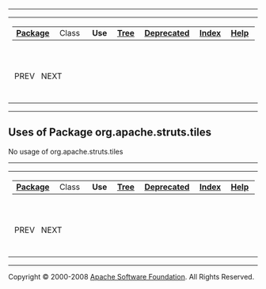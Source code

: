 ------------------------------------------------------------------------

<span id="navbar_top"></span> [](#skip-navbar_top "Skip navigation links")

<table>
<colgroup>
<col width="50%" />
<col width="50%" />
</colgroup>
<tbody>
<tr class="odd">
<td align="left"><span id="navbar_top_firstrow"></span>
<table>
<tbody>
<tr class="odd">
<td align="left"><a href="../../../../org/apache/struts/tiles/package-summary.html.md"><strong>Package</strong></a> </td>
<td align="left">Class </td>
<td align="left"> <strong>Use</strong> </td>
<td align="left"><a href="package-tree.html.md"><strong>Tree</strong></a> </td>
<td align="left"><a href="../../../../deprecated-list.html.md"><strong>Deprecated</strong></a> </td>
<td align="left"><a href="../../../../index-all.html.md"><strong>Index</strong></a> </td>
<td align="left"><a href="../../../../help-doc.html.md"><strong>Help</strong></a> </td>
</tr>
</tbody>
</table></td>
<td align="left"></td>
</tr>
<tr class="even">
<td align="left"> PREV   NEXT</td>
<td align="left"><a href="../../../../index.html.md?org/apache/struts/tiles/package-use.html"><strong>FRAMES</strong></a>    <a href="package-use.html"><strong>NO FRAMES</strong></a>    
<a href="../../../../allclasses-noframe.html.md"><strong>All Classes</strong></a></td>
</tr>
</tbody>
</table>

<span id="skip-navbar_top"></span>

------------------------------------------------------------------------

**Uses of Package
 org.apache.struts.tiles**
--------------------------

No usage of org.apache.struts.tiles

------------------------------------------------------------------------

<span id="navbar_bottom"></span> [](#skip-navbar_bottom "Skip navigation links")

<table>
<colgroup>
<col width="50%" />
<col width="50%" />
</colgroup>
<tbody>
<tr class="odd">
<td align="left"><span id="navbar_bottom_firstrow"></span>
<table>
<tbody>
<tr class="odd">
<td align="left"><a href="../../../../org/apache/struts/tiles/package-summary.html.md"><strong>Package</strong></a> </td>
<td align="left">Class </td>
<td align="left"> <strong>Use</strong> </td>
<td align="left"><a href="package-tree.html.md"><strong>Tree</strong></a> </td>
<td align="left"><a href="../../../../deprecated-list.html.md"><strong>Deprecated</strong></a> </td>
<td align="left"><a href="../../../../index-all.html.md"><strong>Index</strong></a> </td>
<td align="left"><a href="../../../../help-doc.html.md"><strong>Help</strong></a> </td>
</tr>
</tbody>
</table></td>
<td align="left"></td>
</tr>
<tr class="even">
<td align="left"> PREV   NEXT</td>
<td align="left"><a href="../../../../index.html.md?org/apache/struts/tiles/package-use.html"><strong>FRAMES</strong></a>    <a href="package-use.html"><strong>NO FRAMES</strong></a>    
<a href="../../../../allclasses-noframe.html.md"><strong>All Classes</strong></a></td>
</tr>
</tbody>
</table>

<span id="skip-navbar_bottom"></span>

------------------------------------------------------------------------

Copyright © 2000-2008 [Apache Software Foundation](http://www.apache.org/). All Rights Reserved.
